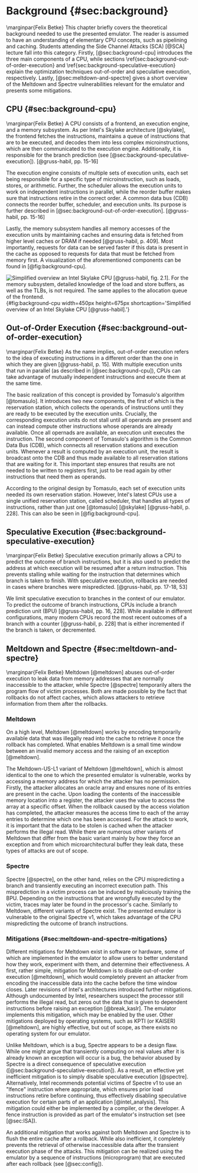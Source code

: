 # Background {#sec:background}
\marginpar{Felix Betke}
This chapter briefly covers the theoretical background needed to use the presented emulator. The reader is assumed to have an understanding of elementary CPU concepts, such as pipelining and caching. Students attending the Side Channel Attacks (SCA) [@SCA] lecture fall into this category. Firstly, [@sec:background-cpu] introduces the three main components of a CPU, while sections \ref{sec:background-out-of-order-execution} and \ref{sec:background-speculative-execution} explain the optimization techniques out-of-order and speculative execution, respectively. Lastly, [@sec:meltdown-and-spectre] gives a short overview of the Meltdown and Spectre vulnerabilities relevant for the emulator and presents some mitigations.

## CPU {#sec:background-cpu}
\marginpar{Felix Betke}
A CPU consists of a frontend, an execution engine, and a memory subsystem. As per Intel's Skylake architecture [@skylake], the frontend fetches the instructions, maintains a queue of instructions that are to be executed, and decodes them into less complex microinstructions, which are then communicated to the execution engine. Additionally, it is responsible for the branch prediction (see [@sec:background-speculative-execution]). [@gruss-habil, pp. 15-16]

The execution engine consists of multiple sets of execution units, each set being responsible for a specific type of microinstruction, such as loads, stores, or arithmetic. Further, the scheduler allows the execution units to work on independent instructions in parallel, while the reorder buffer makes sure that instructions retire in the correct order. A common data bus (CDB) connects the reorder buffer, scheduler, and execution units. Its purpose is further described in [@sec:background-out-of-order-execution]. [@gruss-habil, pp. 15-16]

Lastly, the memory subsystem handles all memory accesses of the execution units by maintaining caches and ensuring data is fetched from higher level caches or DRAM if needed [@gruss-habil, p. 409]. Most importantly, requests for data can be served faster if this data is present in the cache as opposed to requests for data that must be fetched from memory first. A visualization of the aforementioned components can be found in [@fig:background-cpu].

![Simplified overview an Intel Skylake CPU [@gruss-habil, fig. 2.1]. For the memory subsystem, detailed knowledge of the load and store buffers, as well as the TLBs, is not required. The same applies to the allocation queue of the frontend.](fig/cpu.png){#fig:background-cpu width=450px height=675px shortcaption='Simplified overview of an Intel Skylake CPU [@gruss-habil].'}

## Out-of-Order Execution {#sec:background-out-of-order-execution}
\marginpar{Felix Betke}
As the name implies, out-of-order execution refers to the idea of executing instructions in a different order than the one in which they are given [@gruss-habil, p. 15]. With multiple execution units that run in parallel (as described in [@sec:background-cpu]), CPUs can take advantage of mutually independent instructions and execute them at the same time.

The basic realization of this concept is provided by Tomasulo's algorithm [@tomasulo]. It introduces two new components, the first of which is the reservation station, which collects the operands of instructions until they are ready to be executed by the execution units. Crucially, the corresponding execution units do not stall until all operands are present and can instead compute other instructions whose operands are already available. Once all opernads are available, an execution unit executes the instruction. The second component of Tomasulo's algorithm is the Common Data Bus (CDB), which connects all reservation stations and execution units. Whenever a result is computed by an execution unit, the result is broadcast onto the CDB and thus made available to all reservation stations that are waiting for it. This important step ensures that results are not needed to be written to registers first, just to be read again by other instructions that need them as operands.

According to the original design by Tomasulo, each set of execution units needed its own reservation station. However, Intel's latest CPUs use a single unified reservation station, called scheduler, that handles all types of instructions, rather than just one [@tomasulo] [@skylake] [@gruss-habil, p. 228]. This can also be seen in [@fig:background-cpu].

## Speculative Execution {#sec:background-speculative-execution}
\marginpar{Felix Betke}
Speculative execution primarily allows a CPU to predict the outcome of branch instructions, but it is also used to predict the address at which execution will be resumed after a return instruction. This prevents stalling while waiting for the instruction that determines which branch is taken to finish. With speculative execution, rollbacks are needed  in cases where branches were mispredicted. [@gruss-habil, pp. 17-18, 53]

We limit speculative execution to branches in the context of our emulator. To predict the outcome of branch instructions, CPUs include a branch prediction unit (BPU) [@gruss-habil, pp. 16, 228]. While available in different configurations, many modern CPUs record the most recent outcomes of a branch with a counter [@gruss-habil, p. 228] that is either incremented if the branch is taken, or decremented.

## Meltdown and Spectre {#sec:meltdown-and-spectre}
\marginpar{Felix Betke}
Meltdown [@meltdown] abuses out-of-order execution to leak data from memory addresses that are normally inaccessible to the attacker, while Spectre [@spectre] temporarily alters the program flow of victim processes. Both are made possible by the fact that rollbacks do not affect caches, which allows attackers to retrieve information from them after the rollbacks.

### Meltdown
On a high level, Meltdown [@meltdown] works by encoding temporarily available data that was illegally read into the cache to retrieve it once the rollback has completed. What enables Meltdown is a small time window between an invalid memory access and the raising of an exception [@meltdown].

The Meltdown-US-L1 variant of Meltdown [@meltdown], which is almost identical to the one to which the presented emulator is vulnerable, works by accessing a memory address for which the attacker has no permission. Firstly, the attacker allocates an oracle array and ensures none of its entries are present in the cache. Upon loading the contents of the inaccessible memory location into a register, the attacker uses the value to access the array at a specific offset. When the rollback caused by the access violation has completed, the attacker measures the access time to each of the array entries to determine which one has been accessed. For the attack to work, it is important that the data to be stolen is cached when the attacker performs the illegal read. While there are numerous other variants of Meltdown that differ from the basic variant mainly by how they force an exception and from which microarchitectural buffer they leak data, these types of attacks are out of scope.

### Spectre
Spectre [@spectre], on the other hand, relies on the CPU mispredicting a branch and transiently executing an incorrect execution path. This misprediction in a victim process can be induced by maliciously training the BPU. Depending on the instructions that are wrongfully executed by the victim, traces may later be found in the processor's cache. Similarly to Meltdown, different variants of Spectre exist. The presented emulator is vulnerable to the original Spectre v1, which takes advantage of the CPU mispredicting the outcome of branch instructions.

### Mitigations {#sec:meltdown-and-spectre-mitigations}
Different mitigations for Meltdown exist in software or hardware, some of which are implemented in the emulator to allow users to better understand how they work, experiment with them, and determine their effectiveness. A first, rather simple, mitigation for Meltdown is to disable out-of-order execution [@meltdown], which would completely prevent an attacker from encoding the inaccessible data into the cache before the time window closes. Later revisions of Intel's architectures introduced further mitigations. Although undocumented by Intel, researchers suspect the processor still performs the illegal read, but zeros out the data that is given to dependent instructions before raising an exception [@break_kaslr]. The emulator implements this mitigation, which may be enabled by the user. Other mitigations deployed by operating systems, such as KPTI (or KAISER) [@meltdown], are highly effective, but out of scope, as there exists no operating system for our emulator.

Unlike Meltdown, which is a bug, Spectre appears to be a design flaw. While one might argue that transiently computing on real values after it is already known an exception will occur is a bug, the behavior abused by Spectre is a direct consequence of speculative execution ([@sec:background-speculative-execution]). As a result, an effective yet inefficient mitigation is to simply disable speculative execution [@spectre]. Alternatively, Intel recommends potential victims of Spectre v1 to use an "lfence" instruction where appropriate, which ensures prior load instructions retire before continuing, thus effectively disabling speculative execution for certain parts of an application [@intel_analysis]. This mitigation could either be implemented by a compiler, or the developer. A fence instruction is provided as part of the emulator's instruction set (see [@sec:ISA]).

An additional mitigation that works against both Meltdown and Spectre is to flush the entire cache after a rollback. While also inefficient, it completely prevents the retrieval of otherwise inaccessible data after the transient execution phase of the attacks. This mitigation can be realized using the emulator by a sequence of instructions (microprogram) that are executed after each rollback (see [@sec:config]).
